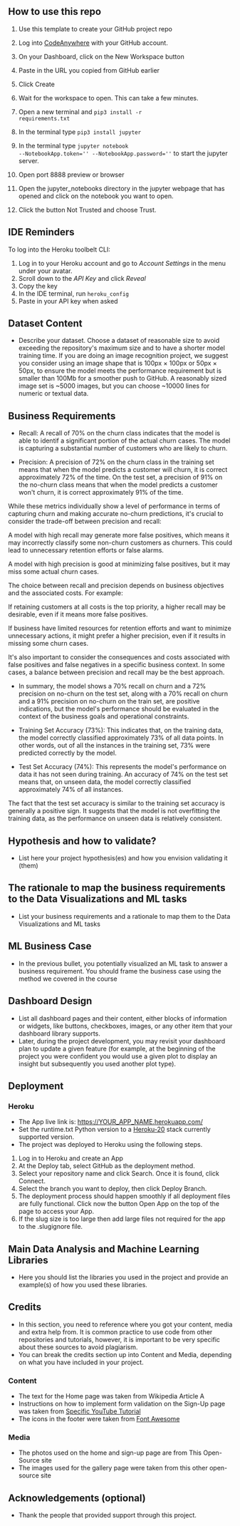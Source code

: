## How to use this repo

1. Use this template to create your GitHub project repo

1. Log into <a href="https://app.codeanywhere.com/" target="_blank" rel="noreferrer">CodeAnywhere</a> with your GitHub account.

1. On your Dashboard, click on the New Workspace button

1. Paste in the URL you copied from GitHub earlier

1. Click Create

1. Wait for the workspace to open. This can take a few minutes.

1. Open a new terminal and <code>pip3 install -r requirements.txt</code>

1. In the terminal type <code>pip3 install jupyter</code>

1. In the terminal type <code>jupyter notebook --NotebookApp.token='' --NotebookApp.password=''</code> to start the jupyter server.

1. Open port 8888 preview or browser

1. Open the jupyter_notebooks directory in the jupyter webpage that has opened and click on the notebook you want to open.

1. Click the button Not Trusted and choose Trust.

## IDE Reminders

To log into the Heroku toolbelt CLI:

1. Log in to your Heroku account and go to _Account Settings_ in the menu under your avatar.
2. Scroll down to the _API Key_ and click _Reveal_
3. Copy the key
4. In the IDE terminal, run `heroku_config`
5. Paste in your API key when asked

## Dataset Content

- Describe your dataset. Choose a dataset of reasonable size to avoid exceeding the repository's maximum size and to have a shorter model training time. If you are doing an image recognition project, we suggest you consider using an image shape that is 100px × 100px or 50px × 50px, to ensure the model meets the performance requirement but is smaller than 100Mb for a smoother push to GitHub. A reasonably sized image set is ~5000 images, but you can choose ~10000 lines for numeric or textual data.

## Business Requirements

- Recall: A recall of 70% on the churn class indicates that the model is able to identif a significant portion of the actual churn cases. The model is capturing a substantial number of customers who are likely to churn.

- Precision: A precision of 72% on the churn class in the training set means that when the model predicts a customer will churn, it is correct approximately 72% of the time. On the test set, a precision of 91% on the no-churn class means that when the model predicts a customer won't churn, it is correct approximately 91% of the time.

While these metrics individually show a level of performance in terms of capturing churn and making accurate no-churn predictions, it's crucial to consider the trade-off between precision and recall:

A model with high recall may generate more false positives, which means it may incorrectly classify some non-churn customers as churners. This could lead to unnecessary retention efforts or false alarms.

A model with high precision is good at minimizing false positives, but it may miss some actual churn cases.

The choice between recall and precision depends on business objectives and the associated costs. For example:

If retaining customers at all costs is the top priority, a higher recall may be desirable, even if it means more false positives.

If business have limited resources for retention efforts and want to minimize unnecessary actions, it might prefer a higher precision, even if it results in missing some churn cases.

It's also important to consider the consequences and costs associated with false positives and false negatives in a specific business context. In some cases, a balance between precision and recall may be the best approach.

- In summary, the model shows a 70% recall on churn and a 72% precision on no-churn on the test set, along with a 70% recall on churn and a 91% precision on no-churn on the train set, are positive indications, but the model's performance should be evaluated in the context of the business goals and operational constraints.

- Training Set Accuracy (73%): This indicates that, on the training data, the model correctly classified approximately 73% of all data points. In other words, out of all the instances in the training set, 73% were predicted correctly by the model.

- Test Set Accuracy (74%): This represents the model's performance on data it has not seen during training. An accuracy of 74% on the test set means that, on unseen data, the model correctly classified approximately 74% of all instances.

The fact that the test set accuracy is similar to the training set accuracy is generally a positive sign. It suggests that the model is not overfitting the training data, as the performance on unseen data is relatively consistent.

## Hypothesis and how to validate?

- List here your project hypothesis(es) and how you envision validating it (them)

## The rationale to map the business requirements to the Data Visualizations and ML tasks

- List your business requirements and a rationale to map them to the Data Visualizations and ML tasks

## ML Business Case

- In the previous bullet, you potentially visualized an ML task to answer a business requirement. You should frame the business case using the method we covered in the course

## Dashboard Design

- List all dashboard pages and their content, either blocks of information or widgets, like buttons, checkboxes, images, or any other item that your dashboard library supports.
- Later, during the project development, you may revisit your dashboard plan to update a given feature (for example, at the beginning of the project you were confident you would use a given plot to display an insight but subsequently you used another plot type).

## Deployment

### Heroku

- The App live link is: https://YOUR_APP_NAME.herokuapp.com/
- Set the runtime.txt Python version to a [Heroku-20](https://devcenter.heroku.com/articles/python-support#supported-runtimes) stack currently supported version.
- The project was deployed to Heroku using the following steps.

1. Log in to Heroku and create an App
2. At the Deploy tab, select GitHub as the deployment method.
3. Select your repository name and click Search. Once it is found, click Connect.
4. Select the branch you want to deploy, then click Deploy Branch.
5. The deployment process should happen smoothly if all deployment files are fully functional. Click now the button Open App on the top of the page to access your App.
6. If the slug size is too large then add large files not required for the app to the .slugignore file.

## Main Data Analysis and Machine Learning Libraries

- Here you should list the libraries you used in the project and provide an example(s) of how you used these libraries.

## Credits

- In this section, you need to reference where you got your content, media and extra help from. It is common practice to use code from other repositories and tutorials, however, it is important to be very specific about these sources to avoid plagiarism.
- You can break the credits section up into Content and Media, depending on what you have included in your project.

### Content

- The text for the Home page was taken from Wikipedia Article A
- Instructions on how to implement form validation on the Sign-Up page was taken from [Specific YouTube Tutorial](https://www.youtube.com/)
- The icons in the footer were taken from [Font Awesome](https://fontawesome.com/)

### Media

- The photos used on the home and sign-up page are from This Open-Source site
- The images used for the gallery page were taken from this other open-source site

## Acknowledgements (optional)

- Thank the people that provided support through this project.

